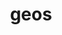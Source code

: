 ---
title: "geos"
layout: cache
categories: [package, develop]
meta: {"versions": ["3.12.2"], "compilers": ["apple-clang@=15.0.0", "gcc@=11.4.0"], "oss": ["ubuntu22.04", "ventura"], "platforms": ["darwin", "linux"], "targets": ["aarch64", "x86_64_v3"], "stacks": ["ml-darwin-aarch64-mps", "ml-linux-x86_64-cpu", "ml-linux-x86_64-cuda", "root"], "num_specs": 17, "num_specs_by_stack": {"ml-darwin-aarch64-mps": 8, "root": 17, "ml-linux-x86_64-cpu": 9, "ml-linux-x86_64-cuda": 9}}
spec_details: [{"hash": "lmtwnhdwlb2qe4iqivlaey2xrvpz2vnv", "compiler": "apple-clang@=15.0.0", "versions": ["3.12.2"], "os": "ventura", "platform": "darwin", "target": "aarch64", "variants": ["build_system=cmake", "build_type=Release", "generator=ninja", "~ipo", "+shared"], "stacks": ["ml-darwin-aarch64-mps", "root"], "size": "-", "tarball": "https://binaries.spack.io/develop/build_cache/darwin-ventura-aarch64/apple-clang-15.0.0/geos-3.12.2/darwin-ventura-aarch64-apple-clang-15.0.0-geos-3.12.2-lmtwnhdwlb2qe4iqivlaey2xrvpz2vnv.spack"}, {"hash": "54fj7nnyvjlmsufusvhnjefytyufzeab", "compiler": "apple-clang@=15.0.0", "versions": ["3.12.2"], "os": "ventura", "platform": "darwin", "target": "aarch64", "variants": ["build_system=cmake", "build_type=Release", "generator=ninja", "~ipo", "+shared"], "stacks": ["ml-darwin-aarch64-mps", "root"], "size": "-", "tarball": "https://binaries.spack.io/develop/build_cache/darwin-ventura-aarch64/apple-clang-15.0.0/geos-3.12.2/darwin-ventura-aarch64-apple-clang-15.0.0-geos-3.12.2-54fj7nnyvjlmsufusvhnjefytyufzeab.spack"}, {"hash": "w62ljtajjge5tuufo6jpespyebehzbwb", "compiler": "apple-clang@=15.0.0", "versions": ["3.12.2"], "os": "ventura", "platform": "darwin", "target": "aarch64", "variants": ["build_system=cmake", "build_type=Release", "generator=ninja", "~ipo", "+shared"], "stacks": ["ml-darwin-aarch64-mps", "root"], "size": "-", "tarball": "https://binaries.spack.io/develop/build_cache/darwin-ventura-aarch64/apple-clang-15.0.0/geos-3.12.2/darwin-ventura-aarch64-apple-clang-15.0.0-geos-3.12.2-w62ljtajjge5tuufo6jpespyebehzbwb.spack"}, {"hash": "zirusqqbqqu3bxaqzyi3nxse37gjxolf", "compiler": "apple-clang@=15.0.0", "versions": ["3.12.2"], "os": "ventura", "platform": "darwin", "target": "aarch64", "variants": ["build_system=cmake", "build_type=Release", "generator=ninja", "~ipo", "+shared"], "stacks": ["ml-darwin-aarch64-mps", "root"], "size": "-", "tarball": "https://binaries.spack.io/develop/build_cache/darwin-ventura-aarch64/apple-clang-15.0.0/geos-3.12.2/darwin-ventura-aarch64-apple-clang-15.0.0-geos-3.12.2-zirusqqbqqu3bxaqzyi3nxse37gjxolf.spack"}, {"hash": "vlxkyu4nugk64ujduzyuq4sycdmqou3q", "compiler": "apple-clang@=15.0.0", "versions": ["3.12.2"], "os": "ventura", "platform": "darwin", "target": "aarch64", "variants": ["build_system=cmake", "build_type=Release", "generator=ninja", "~ipo", "+shared"], "stacks": ["ml-darwin-aarch64-mps", "root"], "size": "-", "tarball": "https://binaries.spack.io/develop/build_cache/darwin-ventura-aarch64/apple-clang-15.0.0/geos-3.12.2/darwin-ventura-aarch64-apple-clang-15.0.0-geos-3.12.2-vlxkyu4nugk64ujduzyuq4sycdmqou3q.spack"}, {"hash": "fne23hxla5nwfb3qxqg6lkbuiytugm3q", "compiler": "apple-clang@=15.0.0", "versions": ["3.12.2"], "os": "ventura", "platform": "darwin", "target": "aarch64", "variants": ["build_system=cmake", "build_type=Release", "generator=ninja", "~ipo", "+shared"], "stacks": ["ml-darwin-aarch64-mps", "root"], "size": "-", "tarball": "https://binaries.spack.io/develop/build_cache/darwin-ventura-aarch64/apple-clang-15.0.0/geos-3.12.2/darwin-ventura-aarch64-apple-clang-15.0.0-geos-3.12.2-fne23hxla5nwfb3qxqg6lkbuiytugm3q.spack"}, {"hash": "jsihndrnjwfo5eq7ikuf3h32q5tyj66v", "compiler": "apple-clang@=15.0.0", "versions": ["3.12.2"], "os": "ventura", "platform": "darwin", "target": "aarch64", "variants": ["build_system=cmake", "build_type=Release", "generator=ninja", "~ipo", "+shared"], "stacks": ["ml-darwin-aarch64-mps", "root"], "size": "-", "tarball": "https://binaries.spack.io/develop/build_cache/darwin-ventura-aarch64/apple-clang-15.0.0/geos-3.12.2/darwin-ventura-aarch64-apple-clang-15.0.0-geos-3.12.2-jsihndrnjwfo5eq7ikuf3h32q5tyj66v.spack"}, {"hash": "2pmh3w3fubvo2s5vnq64iwlirfxs5niw", "compiler": "apple-clang@=15.0.0", "versions": ["3.12.2"], "os": "ventura", "platform": "darwin", "target": "aarch64", "variants": ["build_system=cmake", "build_type=Release", "generator=ninja", "~ipo", "+shared"], "stacks": ["ml-darwin-aarch64-mps", "root"], "size": "-", "tarball": "https://binaries.spack.io/develop/build_cache/darwin-ventura-aarch64/apple-clang-15.0.0/geos-3.12.2/darwin-ventura-aarch64-apple-clang-15.0.0-geos-3.12.2-2pmh3w3fubvo2s5vnq64iwlirfxs5niw.spack"}, {"hash": "tikmtestwi36lz4mbabrjd7ukeqp22sz", "compiler": "gcc@=11.4.0", "versions": ["3.12.2"], "os": "ubuntu22.04", "platform": "linux", "target": "x86_64_v3", "variants": ["build_system=cmake", "build_type=Release", "generator=ninja", "~ipo", "+shared"], "stacks": ["root", "ml-linux-x86_64-cpu", "ml-linux-x86_64-cuda"], "size": "-", "tarball": "https://binaries.spack.io/develop/build_cache/linux-ubuntu22.04-x86_64_v3/gcc-11.4.0/geos-3.12.2/linux-ubuntu22.04-x86_64_v3-gcc-11.4.0-geos-3.12.2-tikmtestwi36lz4mbabrjd7ukeqp22sz.spack"}, {"hash": "vprkp5rmd2y5ly7xvnzyol6u7aykaa26", "compiler": "gcc@=11.4.0", "versions": ["3.12.2"], "os": "ubuntu22.04", "platform": "linux", "target": "x86_64_v3", "variants": ["build_system=cmake", "build_type=Release", "generator=ninja", "~ipo", "+shared"], "stacks": ["root", "ml-linux-x86_64-cpu", "ml-linux-x86_64-cuda"], "size": "-", "tarball": "https://binaries.spack.io/develop/build_cache/linux-ubuntu22.04-x86_64_v3/gcc-11.4.0/geos-3.12.2/linux-ubuntu22.04-x86_64_v3-gcc-11.4.0-geos-3.12.2-vprkp5rmd2y5ly7xvnzyol6u7aykaa26.spack"}, {"hash": "hfvcs6suhurijmcrrl34573u4qya7rkc", "compiler": "gcc@=11.4.0", "versions": ["3.12.2"], "os": "ubuntu22.04", "platform": "linux", "target": "x86_64_v3", "variants": ["build_system=cmake", "build_type=Release", "generator=ninja", "~ipo", "+shared"], "stacks": ["root", "ml-linux-x86_64-cpu", "ml-linux-x86_64-cuda"], "size": "-", "tarball": "https://binaries.spack.io/develop/build_cache/linux-ubuntu22.04-x86_64_v3/gcc-11.4.0/geos-3.12.2/linux-ubuntu22.04-x86_64_v3-gcc-11.4.0-geos-3.12.2-hfvcs6suhurijmcrrl34573u4qya7rkc.spack"}, {"hash": "fmoxoht3jd7rdyjj6dxdvha3mtqhsiv3", "compiler": "gcc@=11.4.0", "versions": ["3.12.2"], "os": "ubuntu22.04", "platform": "linux", "target": "x86_64_v3", "variants": ["build_system=cmake", "build_type=Release", "generator=ninja", "~ipo", "+shared"], "stacks": ["root", "ml-linux-x86_64-cpu", "ml-linux-x86_64-cuda"], "size": "-", "tarball": "https://binaries.spack.io/develop/build_cache/linux-ubuntu22.04-x86_64_v3/gcc-11.4.0/geos-3.12.2/linux-ubuntu22.04-x86_64_v3-gcc-11.4.0-geos-3.12.2-fmoxoht3jd7rdyjj6dxdvha3mtqhsiv3.spack"}, {"hash": "xkv56ys3lwh4otv44qc2undyskzeofy6", "compiler": "gcc@=11.4.0", "versions": ["3.12.2"], "os": "ubuntu22.04", "platform": "linux", "target": "x86_64_v3", "variants": ["build_system=cmake", "build_type=Release", "generator=ninja", "~ipo", "+shared"], "stacks": ["root", "ml-linux-x86_64-cpu", "ml-linux-x86_64-cuda"], "size": "-", "tarball": "https://binaries.spack.io/develop/build_cache/linux-ubuntu22.04-x86_64_v3/gcc-11.4.0/geos-3.12.2/linux-ubuntu22.04-x86_64_v3-gcc-11.4.0-geos-3.12.2-xkv56ys3lwh4otv44qc2undyskzeofy6.spack"}, {"hash": "ljspianqm774ty4hokc3p5vle6ggmete", "compiler": "gcc@=11.4.0", "versions": ["3.12.2"], "os": "ubuntu22.04", "platform": "linux", "target": "x86_64_v3", "variants": ["build_system=cmake", "build_type=Release", "generator=ninja", "~ipo", "+shared"], "stacks": ["root", "ml-linux-x86_64-cpu", "ml-linux-x86_64-cuda"], "size": "-", "tarball": "https://binaries.spack.io/develop/build_cache/linux-ubuntu22.04-x86_64_v3/gcc-11.4.0/geos-3.12.2/linux-ubuntu22.04-x86_64_v3-gcc-11.4.0-geos-3.12.2-ljspianqm774ty4hokc3p5vle6ggmete.spack"}, {"hash": "uat576lp55nxwrhjsa33jh4kfhqititp", "compiler": "gcc@=11.4.0", "versions": ["3.12.2"], "os": "ubuntu22.04", "platform": "linux", "target": "x86_64_v3", "variants": ["build_system=cmake", "build_type=Release", "generator=ninja", "~ipo", "+shared"], "stacks": ["root", "ml-linux-x86_64-cpu", "ml-linux-x86_64-cuda"], "size": "-", "tarball": "https://binaries.spack.io/develop/build_cache/linux-ubuntu22.04-x86_64_v3/gcc-11.4.0/geos-3.12.2/linux-ubuntu22.04-x86_64_v3-gcc-11.4.0-geos-3.12.2-uat576lp55nxwrhjsa33jh4kfhqititp.spack"}, {"hash": "4qpgfk5oehh4zf75aqmaoiwpuq7ywy7a", "compiler": "gcc@=11.4.0", "versions": ["3.12.2"], "os": "ubuntu22.04", "platform": "linux", "target": "x86_64_v3", "variants": ["build_system=cmake", "build_type=Release", "generator=ninja", "~ipo", "+shared"], "stacks": ["root", "ml-linux-x86_64-cpu", "ml-linux-x86_64-cuda"], "size": "-", "tarball": "https://binaries.spack.io/develop/build_cache/linux-ubuntu22.04-x86_64_v3/gcc-11.4.0/geos-3.12.2/linux-ubuntu22.04-x86_64_v3-gcc-11.4.0-geos-3.12.2-4qpgfk5oehh4zf75aqmaoiwpuq7ywy7a.spack"}, {"hash": "d4whjlrbandi7cw2gyagx32aig2ovwj3", "compiler": "gcc@=11.4.0", "versions": ["3.12.2"], "os": "ubuntu22.04", "platform": "linux", "target": "x86_64_v3", "variants": ["build_system=cmake", "build_type=Release", "generator=ninja", "~ipo", "+shared"], "stacks": ["root", "ml-linux-x86_64-cpu", "ml-linux-x86_64-cuda"], "size": "-", "tarball": "https://binaries.spack.io/develop/build_cache/linux-ubuntu22.04-x86_64_v3/gcc-11.4.0/geos-3.12.2/linux-ubuntu22.04-x86_64_v3-gcc-11.4.0-geos-3.12.2-d4whjlrbandi7cw2gyagx32aig2ovwj3.spack"}]
---